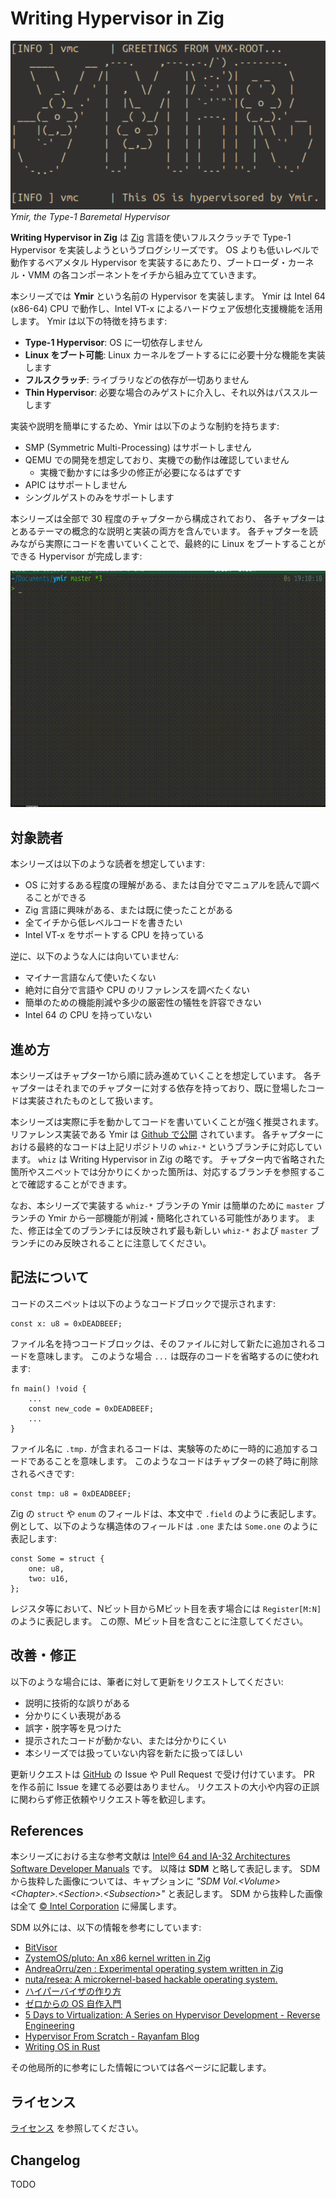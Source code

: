 <h1 id="h1-index">Writing Hypervisor in Zig</h1>

<img src="assets/ymir.png" alt="Ymir" id="ymir-img"/>
<em>Ymir, the Type-1 Baremetal Hypervisor</em>

<br>

**Writing Hypervisor in Zig** は [Zig](https://ziglang.org/) 言語を使いフルスクラッチで Type-1 Hypervisor を実装しようというブログシリーズです。
OS よりも低いレベルで動作するベアメタル Hypervisor を実装するにあたり、ブートローダ・カーネル・VMM の各コンポーネントをイチから組み立てていきます。

本シリーズでは **Ymir** という名前の Hypervisor を実装します。
Ymir は Intel 64 (x86-64) CPU で動作し、Intel VT-x によるハードウェア仮想化支援機能を活用します。
Ymir は以下の特徴を持ちます:

- **Type-1 Hypervisor**: OS に一切依存しません
- **Linux をブート可能**: Linux カーネルをブートするにに必要十分な機能を実装します
- **フルスクラッチ**: ライブラリなどの依存が一切ありません
- **Thin Hypervisor**: 必要な場合のみゲストに介入し、それ以外はパススルーします

実装や説明を簡単にするため、Ymir は以下のような制約を持ちます:

- SMP (Symmetric Multi-Processing) はサポートしません
- QEMU での開発を想定しており、実機での動作は確認していません
    - 実機で動かすには多少の修正が必要になるはずです
- APIC はサポートしません
- シングルゲストのみをサポートします

本シリーズは全部で 30 程度のチャプターから構成されており、
各チャプターはとあるテーマの概念的な説明と実装の両方を含んでいます。
各チャプターを読みながら実際にコードを書いていくことで、最終的に Linux をブートすることができる Hypervisor が完成します:

<img src="assets/ymir.gif" alt="Ymir" id="ymir-gif"/>

## 対象読者

本シリーズは以下のような読者を想定しています:

- OS に対するある程度の理解がある、または自分でマニュアルを読んで調べることができる
- Zig 言語に興味がある、または既に使ったことがある
- 全てイチから低レベルコードを書きたい
- Intel VT-x をサポートする CPU を持っている

逆に、以下のような人には向いていません:

- マイナー言語なんて使いたくない
- 絶対に自分で言語や CPU のリファレンスを調べたくない
- 簡単のための機能削減や多少の厳密性の犠牲を許容できない
- Intel 64 の CPU を持っていない

## 進め方

本シリーズはチャプター1から順に読み進めていくことを想定しています。
各チャプターはそれまでのチャプターに対する依存を持っており、既に登場したコードは実装されたものとして扱います。

本シリーズは実際に手を動かしてコードを書いていくことが強く推奨されます。
リファレンス実装である Ymir は [Github で公開](https://github.com/smallkirby/ymir) されています。
各チャプターにおける最終的なコードは上記リポジトリの `whiz-*` というブランチに対応しています。
`whiz` は Writing Hypervisor in Zig の略です。
チャプター内で省略された箇所やスニペットでは分かりにくかった箇所は、対応するブランチを参照することで確認することができます。

なお、本シリーズで実装する `whiz-*` ブランチの Ymir は簡単のために
`master` ブランチの Ymir から一部機能が削減・簡略化されている可能性があります。
また、修正は全てのブランチには反映されず最も新しい `whiz-*` および `master` ブランチにのみ反映されることに注意してください。

## 記法について

コードのスニペットは以下のようなコードブロックで提示されます:

```zig
const x: u8 = 0xDEADBEEF;
```

ファイル名を持つコードブロックは、そのファイルに対して新たに追加されるコードを意味します。
このような場合 `...` は既存のコードを省略するのに使われます:

```ymir/main.zig
fn main() !void {
    ...
    const new_code = 0xDEADBEEF;
    ...
}
```

ファイル名に `.tmp.` が含まれるコードは、実験等のために一時的に追加するコードであることを意味します。
このようなコードはチャプターの終了時に削除されるべきです:

```ymir/main.tmp.zig
const tmp: u8 = 0xDEADBEEF;
```

Zig の `struct` や `enum` のフィールドは、本文中で `.field` のように表記します。
例として、以下のような構造体のフィールドは `.one` または `Some.one` のように表記します:

```zig
const Some = struct {
    one: u8,
    two: u16,
};
```

レジスタ等において、Nビット目からMビット目を表す場合には `Register[M:N]` のように表記します。
この際、Mビット目を含むことに注意してください。

## 改善・修正

以下のような場合には、筆者に対して更新をリクエストしてください:

- 説明に技術的な誤りがある
- 分かりにくい表現がある
- 誤字・脱字等を見つけた
- 提示されたコードが動かない、または分かりにくい
- 本シリーズでは扱っていない内容を新たに扱ってほしい

更新リクエストは [GitHub](https://github.com/smallkirby/writing-hypervisor-in-zig) の Issue や Pull Request で受け付けています。
PR を作る前に Issue を建てる必要はありません。
リクエストの大小や内容の正誤に関わらず修正依頼やリクエスト等を歓迎します。

## References

本シリーズにおける主な参考文献は [Intel® 64 and IA-32 Architectures Software Developer Manuals](https://www.intel.com/content/www/us/en/developer/articles/technical/intel-sdm.html) です。
以降は **SDM** と略して表記します。
SDM から抜粋した画像については、キャプションに *"SDM Vol.\<Volume\> \<Chapter\>.\<Section\>.\<Subsection\>"* と表記します。
SDM から抜粋した画像は全て [© Intel Corporation](https://www.intel.com/) に帰属します。

SDM 以外には、以下の情報を参考にしています:

- [BitVisor](https://www.bitvisor.org/)
- [ZystemOS/pluto: An x86 kernel written in Zig](https://github.com/ZystemOS/pluto)
- [AndreaOrru/zen : Experimental operating system written in Zig](https://github.com/AndreaOrru/zen)
- [nuta/resea: A microkernel-based hackable operating system.](https://github.com/nuta/resea)
- [ハイパーバイザの作り方](https://syuu1228.github.io/howto_implement_hypervisor/)
- [ゼロからの OS 自作入門](https://zero.osdev.jp/)
- [5 Days to Virtualization: A Series on Hypervisor Development - Reverse Engineering](https://revers.engineering/7-days-to-virtualization-a-series-on-hypervisor-development/)
- [Hypervisor From Scratch - Rayanfam Blog](https://rayanfam.com/topics/hypervisor-from-scratch-part-1/)
- [Writing OS in Rust](https://os.phil-opp.com)

その他局所的に参考にした情報については各ページに記載します。

## ライセンス

[ライセンス](./license.md) を参照してください。

## Changelog

TODO
